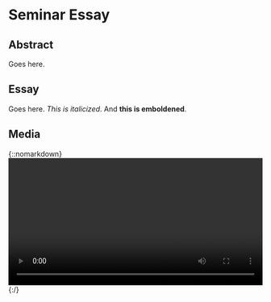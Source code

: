 # Seminar Essay

## Abstract

Goes here.

## Essay

Goes here. *This is italicized*. And **this is emboldened**.

## Media

{::nomarkdown}
<video width="100%" height="auto" controls autoplay>
  <source src=assets/zaxis.mp4" type="video/mp4">
</video>
{:/}
